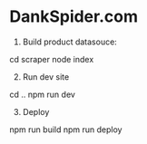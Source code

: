 # DankSpider.com

1. Build product datasouce:

  cd scraper
  node index

2. Run dev site

  cd ..
  npm run dev

3. Deploy

  npm run build
  npm run deploy




